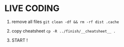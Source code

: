 # LIVE CODING

1.  remove all files
    `git clean -df && rm -rf dist .cache`

2.  copy cheatsheet
    `cp -R ../finish/__cheatsheet__ .`

3.  START !
